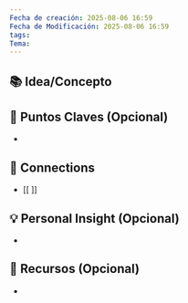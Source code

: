 ```yaml
---
Fecha de creación: 2025-08-06 16:59
Fecha de Modificación: 2025-08-06 16:59
tags: 
Tema:
---
```



## 📚 Idea/Concepto 


## 📌 Puntos Claves (Opcional)
- 

## 🔗 Connections
- [[ ]]

## 💡 Personal Insight (Opcional)
- 
## 🧾 Recursos (Opcional)
- 